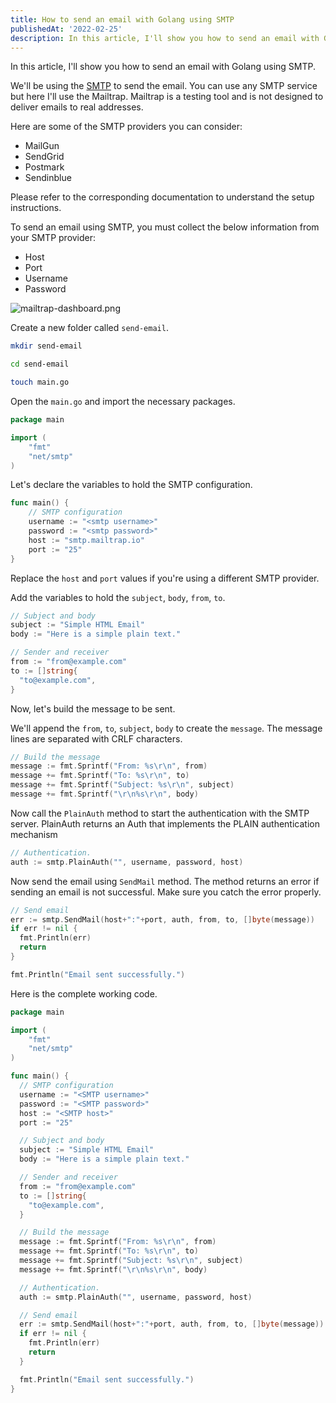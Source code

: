 ```yaml
---
title: How to send an email with Golang using SMTP
publishedAt: '2022-02-25'
description: In this article, I'll show you how to send an email with Golang using SMTP.
---
```


In this article, I'll show you how to send an email with Golang using SMTP.

We'll be using the [SMTP](https://postmarkapp.com/guides/everything-you-need-to-know-about-smtp) to send the email. You can use any SMTP service but here I'll use the Mailtrap. Mailtrap is a testing tool and is not designed to deliver emails to real addresses.

Here are some of the SMTP providers you can consider:

- MailGun
- SendGrid
- Postmark
- Sendinblue

Please refer to the corresponding documentation to understand the setup instructions.

To send an email using SMTP, you must collect the below information from your SMTP provider:

- Host
- Port
- Username
- Password

![mailtrap-dashboard.png](/mailtrap-dashboard.png)

Create a new folder called `send-email`.

```bash
mkdir send-email

cd send-email

touch main.go
```

Open the `main.go` and import the necessary packages.

```go
package main

import (
	"fmt"
	"net/smtp"
)
```

Let's declare the variables to hold the SMTP configuration.

```go
func main() {
    // SMTP configuration
    username := "<smtp username>"
    password := "<smtp password>"
    host := "smtp.mailtrap.io"
    port := "25"
}
```

Replace the `host` and `port` values if you're using a different SMTP provider.

Add the variables to hold the `subject`, `body`, `from`, `to`.

```go
// Subject and body
subject := "Simple HTML Email"
body := "Here is a simple plain text."
```

```go
// Sender and receiver
from := "from@example.com"
to := []string{
  "to@example.com",
}
```

Now, let's build the message to be sent.

We'll append the `from`, `to`, `subject`, `body` to create the `message`. The message lines are separated with CRLF characters.

```go
// Build the message
message := fmt.Sprintf("From: %s\r\n", from)
message += fmt.Sprintf("To: %s\r\n", to)
message += fmt.Sprintf("Subject: %s\r\n", subject)
message += fmt.Sprintf("\r\n%s\r\n", body)
```

Now call the `PlainAuth` method to start the authentication with the SMTP server. PlainAuth returns an Auth that implements the PLAIN authentication mechanism

```go
// Authentication.
auth := smtp.PlainAuth("", username, password, host)
```

Now send the email using `SendMail` method. The method returns an error if sending an email is not successful. Make sure you catch the error properly.

```go
// Send email
err := smtp.SendMail(host+":"+port, auth, from, to, []byte(message))
if err != nil {
  fmt.Println(err)
  return
}

fmt.Println("Email sent successfully.")
```

Here is the complete working code.

```go
package main

import (
	"fmt"
	"net/smtp"
)

func main() {
  // SMTP configuration
  username := "<SMTP username>"
  password := "<SMTP password>"
  host := "<SMTP host>"
  port := "25"

  // Subject and body
  subject := "Simple HTML Email"
  body := "Here is a simple plain text."

  // Sender and receiver
  from := "from@example.com"
  to := []string{
    "to@example.com",
  }

  // Build the message
  message := fmt.Sprintf("From: %s\r\n", from)
  message += fmt.Sprintf("To: %s\r\n", to)
  message += fmt.Sprintf("Subject: %s\r\n", subject)
  message += fmt.Sprintf("\r\n%s\r\n", body)

  // Authentication.
  auth := smtp.PlainAuth("", username, password, host)

  // Send email
  err := smtp.SendMail(host+":"+port, auth, from, to, []byte(message))
  if err != nil {
    fmt.Println(err)
    return
  }

  fmt.Println("Email sent successfully.")
}
```
